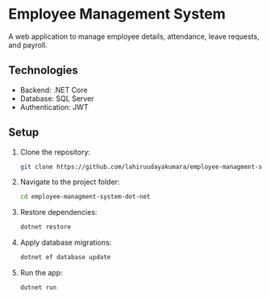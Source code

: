 # Employee Management System

A web application to manage employee details, attendance, leave requests, and payroll.

## Technologies

- Backend: .NET Core
- Database: SQL Server
- Authentication: JWT

## Setup

1. Clone the repository:
   ```bash
   git clone https://github.com/lahiruudayakumara/employee-managment-system-dot-net.git
   ```

2. Navigate to the project folder:
   ```bash
   cd employee-managment-system-dot-net
   ```

3. Restore dependencies:
   ```bash
   dotnet restore
   ```

4. Apply database migrations:
   ```bash
   dotnet ef database update
   ```

5. Run the app:
   ```bash
   dotnet run
   ```